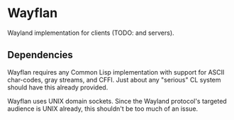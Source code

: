 # Wayflan

Wayland implementation for clients (TODO: and servers).

## Dependencies

Wayflan requires any Common Lisp implementation with support for ASCII char-codes, gray streams, and CFFI. Just about any "serious" CL system should have this already provided.

Wayflan uses UNIX domain sockets. Since the Wayland protocol's targeted audience is UNIX already, this shouldn't be too much of an issue.
